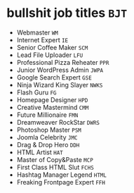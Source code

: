 # bullshit job titles `BJT`

* Webmaster `WM`
* Internet Expert `IE`
* Senior Coffee Maker `SCM`
* Lead File Uploader `LFU`
* Professional Pizza Reheater `PPR`
* Junior WordPress Admin `JWPA`
* Google Search Expert `GSE`
* Ninja Wizard King Slayer `NWKS`
* Flash Guru `FG`
* Homepage Designer `HPD`
* Creative Mastermind `CMM`
* Future Millionaire `FMN`
* Dreamweaver RockStar `DWRS`
* Photoshop Master `PSM`
* Joomla Celebrity `JMC`
* Drag & Drop Hero `DDH`
* HTML Artist `HAT`
* Master of Copy&Paste `MCP`
* First Class HTML Slut `FCHS`
* Hashtag Manager Legend `HTML`
* Freaking Frontpage Expert `FFH`
